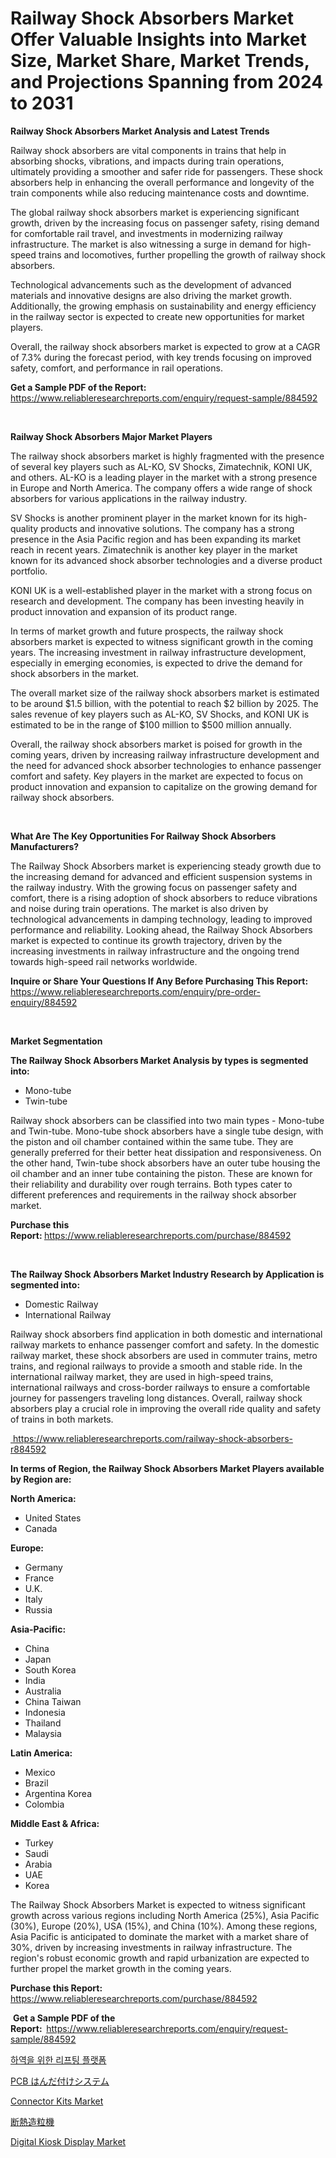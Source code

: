 <p><h1>Railway Shock Absorbers Market Offer Valuable Insights into Market Size, Market Share, Market Trends, and Projections Spanning from 2024 to 2031</h1></p><p><strong>Railway Shock Absorbers Market Analysis and Latest Trends</strong></p>
<p><p>Railway shock absorbers are vital components in trains that help in absorbing shocks, vibrations, and impacts during train operations, ultimately providing a smoother and safer ride for passengers. These shock absorbers help in enhancing the overall performance and longevity of the train components while also reducing maintenance costs and downtime.</p><p>The global railway shock absorbers market is experiencing significant growth, driven by the increasing focus on passenger safety, rising demand for comfortable rail travel, and investments in modernizing railway infrastructure. The market is also witnessing a surge in demand for high-speed trains and locomotives, further propelling the growth of railway shock absorbers.</p><p>Technological advancements such as the development of advanced materials and innovative designs are also driving the market growth. Additionally, the growing emphasis on sustainability and energy efficiency in the railway sector is expected to create new opportunities for market players.</p><p>Overall, the railway shock absorbers market is expected to grow at a CAGR of 7.3% during the forecast period, with key trends focusing on improved safety, comfort, and performance in rail operations.</p></p>
<p><strong>Get a Sample PDF of the Report:&nbsp;</strong> <a href="https://www.reliableresearchreports.com/enquiry/request-sample/884592">https://www.reliableresearchreports.com/enquiry/request-sample/884592</a></p>
<p>&nbsp;</p>
<p><strong>Railway Shock Absorbers Major Market Players</strong></p>
<p><p>The railway shock absorbers market is highly fragmented with the presence of several key players such as AL-KO, SV Shocks, Zimatechnik, KONI UK, and others. AL-KO is a leading player in the market with a strong presence in Europe and North America. The company offers a wide range of shock absorbers for various applications in the railway industry.</p><p>SV Shocks is another prominent player in the market known for its high-quality products and innovative solutions. The company has a strong presence in the Asia Pacific region and has been expanding its market reach in recent years. Zimatechnik is another key player in the market known for its advanced shock absorber technologies and a diverse product portfolio.</p><p>KONI UK is a well-established player in the market with a strong focus on research and development. The company has been investing heavily in product innovation and expansion of its product range.</p><p>In terms of market growth and future prospects, the railway shock absorbers market is expected to witness significant growth in the coming years. The increasing investment in railway infrastructure development, especially in emerging economies, is expected to drive the demand for shock absorbers in the market.</p><p>The overall market size of the railway shock absorbers market is estimated to be around $1.5 billion, with the potential to reach $2 billion by 2025. The sales revenue of key players such as AL-KO, SV Shocks, and KONI UK is estimated to be in the range of $100 million to $500 million annually.</p><p>Overall, the railway shock absorbers market is poised for growth in the coming years, driven by increasing railway infrastructure development and the need for advanced shock absorber technologies to enhance passenger comfort and safety. Key players in the market are expected to focus on product innovation and expansion to capitalize on the growing demand for railway shock absorbers.</p></p>
<p>&nbsp;</p>
<p><strong>What Are The Key Opportunities For Railway Shock Absorbers Manufacturers?</strong></p>
<p><p>The Railway Shock Absorbers market is experiencing steady growth due to the increasing demand for advanced and efficient suspension systems in the railway industry. With the growing focus on passenger safety and comfort, there is a rising adoption of shock absorbers to reduce vibrations and noise during train operations. The market is also driven by technological advancements in damping technology, leading to improved performance and reliability. Looking ahead, the Railway Shock Absorbers market is expected to continue its growth trajectory, driven by the increasing investments in railway infrastructure and the ongoing trend towards high-speed rail networks worldwide.</p></p>
<p><strong>Inquire or Share Your Questions If Any Before Purchasing This Report:</strong> <a href="https://www.reliableresearchreports.com/enquiry/pre-order-enquiry/884592">https://www.reliableresearchreports.com/enquiry/pre-order-enquiry/884592</a></p>
<p>&nbsp;</p>
<p><strong>Market Segmentation</strong></p>
<p><strong>The Railway Shock Absorbers Market Analysis by types is segmented into:</strong></p>
<p><ul><li>Mono-tube</li><li>Twin-tube</li></ul></p>
<p><p>Railway shock absorbers can be classified into two main types - Mono-tube and Twin-tube. Mono-tube shock absorbers have a single tube design, with the piston and oil chamber contained within the same tube. They are generally preferred for their better heat dissipation and responsiveness. On the other hand, Twin-tube shock absorbers have an outer tube housing the oil chamber and an inner tube containing the piston. These are known for their reliability and durability over rough terrains. Both types cater to different preferences and requirements in the railway shock absorber market.</p></p>
<p><strong>Purchase this Report:&nbsp;</strong><a href="https://www.reliableresearchreports.com/purchase/884592">https://www.reliableresearchreports.com/purchase/884592</a></p>
<p>&nbsp;</p>
<p><strong>The Railway Shock Absorbers Market Industry Research by Application is segmented into:</strong></p>
<p><ul><li>Domestic Railway</li><li>International Railway</li></ul></p>
<p><p>Railway shock absorbers find application in both domestic and international railway markets to enhance passenger comfort and safety. In the domestic railway market, these shock absorbers are used in commuter trains, metro trains, and regional railways to provide a smooth and stable ride. In the international railway market, they are used in high-speed trains, international railways and cross-border railways to ensure a comfortable journey for passengers traveling long distances. Overall, railway shock absorbers play a crucial role in improving the overall ride quality and safety of trains in both markets.</p></p>
<p><a href="https://www.reliableresearchreports.com/railway-shock-absorbers-r884592">&nbsp;https://www.reliableresearchreports.com/railway-shock-absorbers-r884592</a></p>
<p><strong>In terms of Region, the Railway Shock Absorbers Market Players available by Region are:</strong></p>
<p>
    <p> <strong> North America: </strong>
        <ul>
            <li>United States</li>
            <li>Canada</li>
        </ul>
        </p> 
    <p> <strong> Europe: </strong>
        <ul>
            <li>Germany</li>
            <li>France</li>
            <li>U.K.</li>
            <li>Italy</li>
            <li>Russia</li>
        </ul>
        </p> 
    <p> <strong> Asia-Pacific: </strong>
        <ul>
            <li>China</li>
            <li>Japan</li>
            <li>South Korea</li>
            <li>India</li>
            <li>Australia</li>
            <li>China Taiwan</li>
            <li>Indonesia</li>
            <li>Thailand</li>
            <li>Malaysia</li>
        </ul>
        </p> 
    <p> <strong> Latin America: </strong>
        <ul>
            <li>Mexico</li>
            <li>Brazil</li>
            <li>Argentina Korea</li>
            <li>Colombia</li>
        </ul>
        </p> 
    <p> <strong> Middle East & Africa: </strong>
        <ul>
            <li>Turkey</li>
            <li>Saudi</li>
            <li>Arabia</li>
            <li>UAE</li>
            <li>Korea</li>
        </ul>
    </p>
    </p>
<p><p>The Railway Shock Absorbers Market is expected to witness significant growth across various regions including North America (25%), Asia Pacific (30%), Europe (20%), USA (15%), and China (10%). Among these regions, Asia Pacific is anticipated to dominate the market with a market share of 30%, driven by increasing investments in railway infrastructure. The region's robust economic growth and rapid urbanization are expected to further propel the market growth in the coming years.</p></p>
<p><strong>Purchase this Report: </strong><a href="https://www.reliableresearchreports.com/purchase/884592">https://www.reliableresearchreports.com/purchase/884592</a></p>
<p>&nbsp;<strong>Get a Sample PDF of the Report:&nbsp;&nbsp;</strong><a href="https://www.reliableresearchreports.com/enquiry/request-sample/884592">https://www.reliableresearchreports.com/enquiry/request-sample/884592</a></p>
<p><strong></strong></p>
<p><p><a href="https://github.com/jntpkh496620/Market-Research-Report-List-2/blob/main/2146509174115.md">하역을 위한 리프팅 플랫폼</a></p><p><a href="https://github.com/LuzHills1972/Market-Research-Report-List-1/blob/main/9226696161734.md">PCB はんだ付けシステム</a></p><p><a href="https://github.com/pjcfca/Market-Research-Report-List-3/blob/main/connector-kits-market.md">Connector Kits Market</a></p><p><a href="https://github.com/kegley4963/Market-Research-Report-List-2/blob/main/1253658161733.md">断熱造粒機</a></p><p><a href="https://github.com/johnbach50/Market-Research-Report-List-4/blob/main/digital-kiosk-display-market.md">Digital Kiosk Display Market</a></p></p>